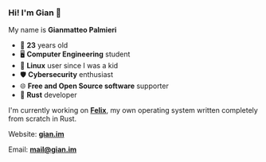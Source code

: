 ### Hi! I'm Gian 👋

My name is **Gianmatteo Palmieri**

- 📅 **23** years old
- 🖥️ **Computer Engineering** student
- 🐧 **Linux** user since I was a kid
- 🛡️ **Cybersecurity** enthusiast
- 🌐 **Free and Open Source software** supporter
- 🦀 **Rust** developer

I'm currently working on **[Felix](https://github.com/mrgian/felix)**, my own operating system written completely from scratch in Rust.

Website: **[gian.im](https://gian.im)**

Email: **mail@gian.im**
<!---
PGP Key ID: **0x78CF179AB5766850**

*[View my public key](https://github.com/mrgian/mrgian/raw/main/public.key)*
--->
